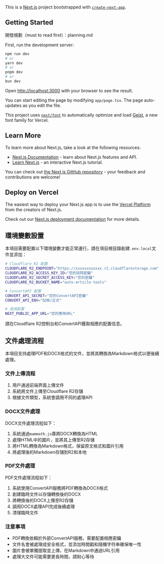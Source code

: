 This is a [Next.js](https://nextjs.org) project bootstrapped with [`create-next-app`](https://nextjs.org/docs/app/api-reference/cli/create-next-app).

## Getting Started

開發規劃（must to read first）：planning.md

First, run the development server:

```bash
npm run dev
# or
yarn dev
# or
pnpm dev
# or
bun dev
```

Open [http://localhost:3000](http://localhost:3000) with your browser to see the result.

You can start editing the page by modifying `app/page.tsx`. The page auto-updates as you edit the file.

This project uses [`next/font`](https://nextjs.org/docs/app/building-your-application/optimizing/fonts) to automatically optimize and load [Geist](https://vercel.com/font), a new font family for Vercel.

## Learn More

To learn more about Next.js, take a look at the following resources:

- [Next.js Documentation](https://nextjs.org/docs) - learn about Next.js features and API.
- [Learn Next.js](https://nextjs.org/learn) - an interactive Next.js tutorial.

You can check out [the Next.js GitHub repository](https://github.com/vercel/next.js) - your feedback and contributions are welcome!

## Deploy on Vercel

The easiest way to deploy your Next.js app is to use the [Vercel Platform](https://vercel.com/new?utm_medium=default-template&filter=next.js&utm_source=create-next-app&utm_campaign=create-next-app-readme) from the creators of Next.js.

Check out our [Next.js deployment documentation](https://nextjs.org/docs/app/building-your-application/deploying) for more details.

## 環境變數設置

本項目需要配置以下環境變數才能正常運行，請在項目根目錄創建`.env.local`文件並添加：

```bash
# Cloudflare R2 配置
CLOUDFLARE_R2_ENDPOINT="https://xxxxxxxxxxxx.r2.cloudflarestorage.com"
CLOUDFLARE_R2_ACCESS_KEY_ID="您的訪問密鑰"
CLOUDFLARE_R2_SECRET_ACCESS_KEY="您的密鑰"
CLOUDFLARE_R2_BUCKET_NAME="auto-article-tools"

# ConvertAPI 配置
CONVERT_API_SECRET="您的ConvertAPI密鑰"
CONVERT_API_ENV="試用/正式"

# 其他配置
NEXT_PUBLIC_APP_URL="您的應用URL"
```

請在Cloudflare R2控制台和ConvertAPI獲取相應的配置信息。

## 文件處理流程

本項目支持處理PDF和DOCX格式的文件，並將其轉換為Markdown格式以便後續處理。

### 文件上傳流程

1. 用戶通過前端界面上傳文件
2. 系統將文件上傳至Cloudflare R2存儲
3. 根據文件類型，系統會調用不同的處理API

### DOCX文件處理

DOCX文件處理流程如下：

1. 系統通過`mammoth.js`庫將DOCX轉換為HTML
2. 處理HTML中的圖片，並將其上傳至R2存儲
3. 將HTML轉換為Markdown格式，保留原文格式和圖片引用
4. 將處理後的Markdown存儲到R2和本地

### PDF文件處理

PDF文件處理流程如下：

1. 系統使用ConvertAPI服務將PDF轉換為DOCX格式
2. 創建臨時文件以存儲轉換後的DOCX
3. 將轉換後的DOCX上傳至R2存儲
4. 調用DOCX處理API完成後續處理
5. 清理臨時文件

### 注意事項

- PDF轉換依賴於外部ConvertAPI服務，需要配置相應密鑰
- 文件名會被處理成安全格式，並添加時間戳和隨機字符串確保唯一性
- 圖片會被單獨提取並上傳，在Markdown中通過URL引用
- 處理大文件可能需要更長時間，請耐心等待
